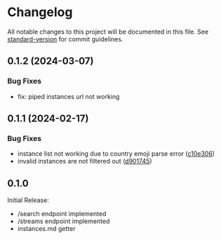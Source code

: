 # Changelog

All notable changes to this project will be documented in this file. See [standard-version](https://github.com/conventional-changelog/standard-version) for commit guidelines.

## 0.1.2 (2024-03-07)

### Bug Fixes

* fix: piped instances url not working

## 0.1.1 (2024-02-17)

### Bug Fixes

* instance list not working due to country emoji parse error ([c10e306](https://github.com/KRTirtho/piped_client/commit/c10e306d258298d4c38aa50f1333e510ef813d75))
* invalid instances are not filtered out ([d901745](https://github.com/KRTirtho/piped_client/commit/d901745d31280b81c6a862d5dd7af7b4043f570e))

## 0.1.0

Initial Release:
- /search endpoint implemented
- /streams endpoint implemented
- instances.md getter